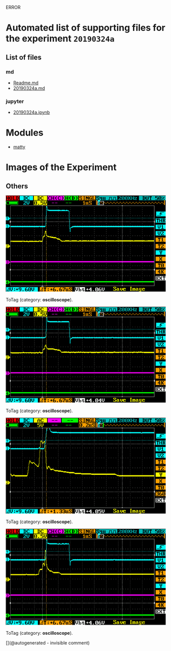 ERROR

# Automated list of supporting files for the __experiment `20190324a`__

## List of files

### md

* [Readme.md](/matty/20190324a/Readme.md)
* [20190324a.md](/us-draindump/exp/20190324a.md)


### jupyter

* [20190324a.ipynb](/matty/20190324a/20190324a.ipynb)





# Modules

* [matty](/matty/)




# Images of the Experiment

## Others

![](/matty/20190324a/images/IMAG003.png)

ToTag (category: __oscilloscope__).

![](/matty/20190324a/images/IMAG002.png)

ToTag (category: __oscilloscope__).

![](/matty/20190324a/images/IMAG004.png)

ToTag (category: __oscilloscope__).

![](/matty/20190324a/images/IMAG001.png)

ToTag (category: __oscilloscope__).










[](@autogenerated - invisible comment)